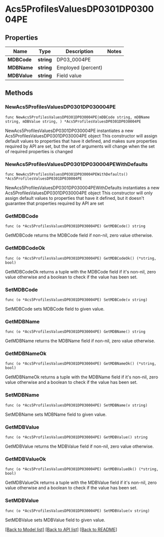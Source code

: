 # Acs5ProfilesValuesDP0301DP030004PE

## Properties

Name | Type | Description | Notes
------------ | ------------- | ------------- | -------------
**MDBCode** | **string** | DP03_0004PE | 
**MDBName** | **string** | Employed (percent) | 
**MDBValue** | **string** | Field value | 

## Methods

### NewAcs5ProfilesValuesDP0301DP030004PE

`func NewAcs5ProfilesValuesDP0301DP030004PE(mDBCode string, mDBName string, mDBValue string, ) *Acs5ProfilesValuesDP0301DP030004PE`

NewAcs5ProfilesValuesDP0301DP030004PE instantiates a new Acs5ProfilesValuesDP0301DP030004PE object
This constructor will assign default values to properties that have it defined,
and makes sure properties required by API are set, but the set of arguments
will change when the set of required properties is changed

### NewAcs5ProfilesValuesDP0301DP030004PEWithDefaults

`func NewAcs5ProfilesValuesDP0301DP030004PEWithDefaults() *Acs5ProfilesValuesDP0301DP030004PE`

NewAcs5ProfilesValuesDP0301DP030004PEWithDefaults instantiates a new Acs5ProfilesValuesDP0301DP030004PE object
This constructor will only assign default values to properties that have it defined,
but it doesn't guarantee that properties required by API are set

### GetMDBCode

`func (o *Acs5ProfilesValuesDP0301DP030004PE) GetMDBCode() string`

GetMDBCode returns the MDBCode field if non-nil, zero value otherwise.

### GetMDBCodeOk

`func (o *Acs5ProfilesValuesDP0301DP030004PE) GetMDBCodeOk() (*string, bool)`

GetMDBCodeOk returns a tuple with the MDBCode field if it's non-nil, zero value otherwise
and a boolean to check if the value has been set.

### SetMDBCode

`func (o *Acs5ProfilesValuesDP0301DP030004PE) SetMDBCode(v string)`

SetMDBCode sets MDBCode field to given value.


### GetMDBName

`func (o *Acs5ProfilesValuesDP0301DP030004PE) GetMDBName() string`

GetMDBName returns the MDBName field if non-nil, zero value otherwise.

### GetMDBNameOk

`func (o *Acs5ProfilesValuesDP0301DP030004PE) GetMDBNameOk() (*string, bool)`

GetMDBNameOk returns a tuple with the MDBName field if it's non-nil, zero value otherwise
and a boolean to check if the value has been set.

### SetMDBName

`func (o *Acs5ProfilesValuesDP0301DP030004PE) SetMDBName(v string)`

SetMDBName sets MDBName field to given value.


### GetMDBValue

`func (o *Acs5ProfilesValuesDP0301DP030004PE) GetMDBValue() string`

GetMDBValue returns the MDBValue field if non-nil, zero value otherwise.

### GetMDBValueOk

`func (o *Acs5ProfilesValuesDP0301DP030004PE) GetMDBValueOk() (*string, bool)`

GetMDBValueOk returns a tuple with the MDBValue field if it's non-nil, zero value otherwise
and a boolean to check if the value has been set.

### SetMDBValue

`func (o *Acs5ProfilesValuesDP0301DP030004PE) SetMDBValue(v string)`

SetMDBValue sets MDBValue field to given value.



[[Back to Model list]](../README.md#documentation-for-models) [[Back to API list]](../README.md#documentation-for-api-endpoints) [[Back to README]](../README.md)


